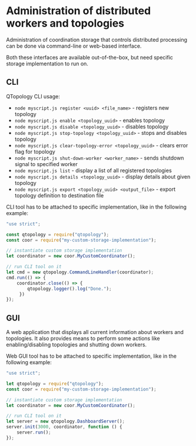 # Administration of distributed workers and topologies

Administration of coordination storage that controls distributed processing can be done via command-line or web-based interface.

Both these interfaces are available out-of-the-box, but need specific storage implementation to run on.

## CLI

 QTopology CLI usage:

- `node myscript.js register <uuid> <file_name>` - registers new topology
- `node myscript.js enable <topology_uuid>` - enables topology
- `node myscript.js disable <topology_uuid>` - disables topology
- `node myscript.js stop-topology <topology_uuid>` - stops and disables topology
- `node myscript.js clear-topology-error <topology_uuid>` - clears error flag for topology
- `node myscript.js shut-down-worker <worker_name>` - sends shutdown signal to specified worker
- `node myscript.js list` - display a list of all registered topologies
- `node myscript.js details <topology_uuid>` - display details about given topology
- `node myscript.js export <topology_uuid> <output_file>` - export topology definition to destination file


CLI tool has to be attached to specific implementation, like in the following example:

`````````javascript
"use strict";

const qtopology = require("qtopology");
const coor = require("my-custom-storage-implementation");

// instantiate custom storage implementation
let coordinator = new coor.MyCustomCoordinator();

// run CLI tool on it
let cmd = new qtopology.CommandLineHandler(coordinator);
cmd.run(() => {
    coordinator.close(() => {
        qtopology.logger().log("Done.");
     })
});

`````````
## GUI

A web application that displays all current information about workers and topologies.
It also provides means to perform some actions like enabling/disabling topologies and shutting down workers.

Web GUI tool has to be attached to specific implementation, like in the following example:

```````````javascript
"use strict";

let qtopology = require("qtopology");
const coor = require("my-custom-storage-implementation");

// instantiate custom storage implementation
let coordinator = new coor.MyCustomCoordinator();

// run CLI tool on it
let server = new qtopology.DashboardServer();
server.init(3000, coordinator, function () {
    server.run();
});

```````````
